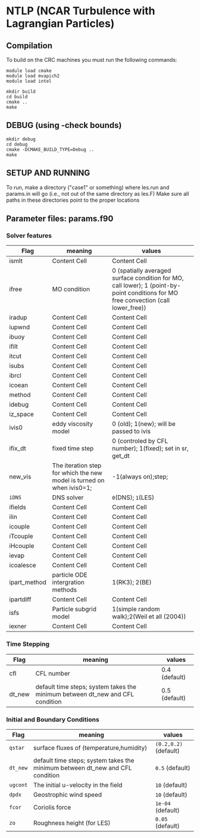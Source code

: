 # NTLP (NCAR Turbulence with Lagrangian Particles)

## Compilation
To build on the CRC machines you must run the following commands:
```
module load cmake
module load mvapich2
module load intel

mkdir build
cd build 
cmake ..
make
```
## DEBUG (using -check bounds)
```
mkdir debug
cd debug
cmake -DCMAKE_BUILD_TYPE=Debug ..
make
```

## SETUP AND RUNNING
To run, make a directory ("case1" or something) where les.run and params.in will go
(i.e., not out of the same directory as les.F)
Make sure all paths in these directories point to the proper locations

## Parameter files: params.f90
### Solver features
| Flag  | meaning | values |
| ------------- | ------------- | ------------- |
| ismlt  | Content Cell  | Content Cell  |
| ifree  | MO condition  | 0 (spatially averaged surface condition for MO, call lower); 1 (point-by-point conditions for MO free convection (call lower_free))  |
| iradup  | Content Cell  | Content Cell  |
| iupwnd  | Content Cell  | Content Cell  |
| ibuoy  | Content Cell  | Content Cell  |
| ifilt  | Content Cell  | Content Cell  |
| itcut  | Content Cell  | Content Cell  |
| isubs  | Content Cell  | Content Cell  |
| ibrcl  | Content Cell  | Content Cell  |
| icoean  | Content Cell  | Content Cell  |
| method  | Content Cell  | Content Cell  |
| idebug  | Content Cell  | Content Cell  |
| iz_space  | Content Cell  | Content Cell  |
| ivis0  | eddy viscosity model   | 0 (old); 1(new); will be passed to ivis  |
| ifix_dt  | fixed time step  | 0 (controled by CFL number); 1(fixed); set in sr, get_dt  |
| new_vis  | The iteration step for which the new model is turned on when ivis0=1;  | -1(always on);step;  |
| ```iDNS```  | DNS solver  | ```0```(DNS); ```1```(LES) |
| ifields  | Content Cell  | Content Cell  |
| ilin  | Content Cell  | Content Cell  |
| icouple  | Content Cell  | Content Cell  |
| iTcouple  | Content Cell  | Content Cell  |
| iHcouple  | Content Cell  | Content Cell  |
| ievap  | Content Cell  | Content Cell  |
| icoalesce  | Content Cell  | Content Cell  |
| ipart_method  | particle ODE intergration methods  | 1(RK3); 2(BE) |
| ipartdiff  | Content Cell  | Content Cell  |
| isfs  | Particle subgrid model  | 1(simple random walk);2(Weil et all (2004))  |
| iexner  | Content Cell  | Content Cell  |

### Time Stepping

| Flag  | meaning | values |
| ------------- | ------------- | ------------- |
| cfl  | CFL number  | 0.4 (default)  |
| dt_new  | default time steps; system takes the minimum between dt_new and CFL condition | 0.5 (default) |


### Initial and Boundary Conditions

| Flag  | meaning | values |
| ------------- | ------------- | ------------- |
| ```qstar```  | surface fluxes of (temperature,humidity) | ```(0.2,0.2)``` (default)  |
| ```dt_new```  | default time steps; system takes the minimum between dt_new and CFL condition | ```0.5``` (default) |
| ```ugcont```  | The initial u-velocity in the field | ```10``` (default) |
| ```dpdx```  | Geostrophic wind speed | ```10``` (default) |
| ```fcor```  | Coriolis force | ```1e-04``` (default) |
| ```zo```  | Roughness height (for LES) | ```0.05``` (default) |
